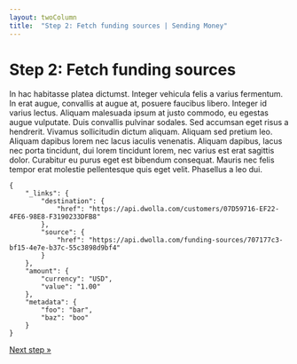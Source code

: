 ```yaml
---
layout: twoColumn
title:  "Step 2: Fetch funding sources | Sending Money"
---
```


# Step 2: Fetch funding sources

In hac habitasse platea dictumst. Integer vehicula felis a varius fermentum. In erat augue, convallis at augue at, posuere faucibus libero. Integer id varius lectus. Aliquam malesuada ipsum at justo commodo, eu egestas augue vulputate. Duis convallis pulvinar sodales. Sed accumsan eget risus a hendrerit. Vivamus sollicitudin dictum aliquam. Aliquam sed pretium leo. Aliquam dapibus lorem nec lacus iaculis venenatis. Aliquam dapibus, lacus nec porta tincidunt, dui lorem tincidunt lorem, nec varius est erat sagittis dolor. Curabitur eu purus eget est bibendum consequat. Mauris nec felis tempor erat molestie pellentesque quis eget velit. Phasellus a leo dui.

```
{
    "_links": {
        "destination": {
            "href": "https://api.dwolla.com/customers/07D59716-EF22-4FE6-98E8-F3190233DFB8"
        },
        "source": {
            "href": "https://api.dwolla.com/funding-sources/707177c3-bf15-4e7e-b37c-55c3898d9bf4"
        }
    },
    "amount": {
        "currency": "USD",
        "value": "1.00"
    },
    "metadata": {
        "foo": "bar",
        "baz": "boo"
    }
}
```

[Next step &raquo;](01-white-label-onboarding.html)